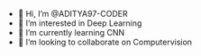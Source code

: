 - 👋 Hi, I’m @ADITYA97-CODER
- 👀 I’m interested in Deep Learning
- 🌱 I’m currently learning CNN
- 💞️ I’m looking to collaborate on Computervision

<!---
ADITYA97-CODER/ADITYA97-CODER is a ✨ special ✨ repository because its `README.md` (this file) appears on your GitHub profile.
You can click the Preview link to take a look at your changes.
--->
